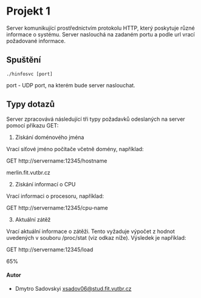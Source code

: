 # Projekt 1

Server komunikující prostřednictvím protokolu HTTP, který poskytuje různé informace o systému. Server naslouchá na zadaném portu a podle url vrací požadované informace. 

## Spuštění

```
./hinfosvc [port]

```
port - UDP port, na kterém bude server naslouchat.


## Typy dotazů

Server zpracovává následující tři typy požadavků odeslaných na server pomocí příkazu GET:

1. Získání doménového jména

Vrací síťové jméno počítače včetně domény, například:

GET http://servername:12345/hostname

merlin.fit.vutbr.cz

2. Získání informací o CPU 

Vrací informaci o procesoru, například:

GET http://servername:12345/cpu-name

3. Aktuální zátěž 

Vrací aktuální informace o zátěži. Tento vyžaduje výpočet z hodnot uvedených v souboru /proc/stat (viz odkaz níže). Výsledek je například:

GET http://servername:12345/load

65%

#### Autor
- Dmytro Sadovskyi <xsadov06@stud.fit.vutbr.cz>